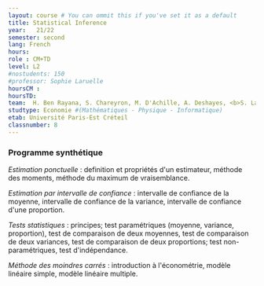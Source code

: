 ```yaml
---
layout: course # You can ommit this if you've set it as a default
title: Statistical Inference
year: 	21/22
semester: second
lang: French
hours:
role : CM+TD
level: L2
#nostudents: 150
#professor: Sophie Laruelle
hoursCM :
hoursTD:
team:  H. Ben Rayana, S. Chareyron, M. D'Achille, A. Deshayes, <b>S. Laruelle</b>
studtype: Economie #(Mathématiques - Physique - Informatique)
etab: Université Paris-Est Créteil
classnumber: 8
---
```

### Programme synthétique


_Estimation ponctuelle_ : definition et propriétés d'un estimateur, méthode des moments, méthode du maximum de vraisemblance.


_Estimation par intervalle de confiance_ : intervalle de confiance de la moyenne, intervalle de confiance de la variance, intervalle de confiance d'une proportion.

_Tests statistiques_ : principes; test paramétriques (moyenne, variance, proportion), test de comparaison de deux moyennes, test de comparaison de deux variances, test de comparaison de deux proportions; test non-paramétriques, test d'indépendance.

_Méthode des moindres carrés_ : introduction à l'économétrie, modèle linéaire simple, modèle linéaire multiple.
